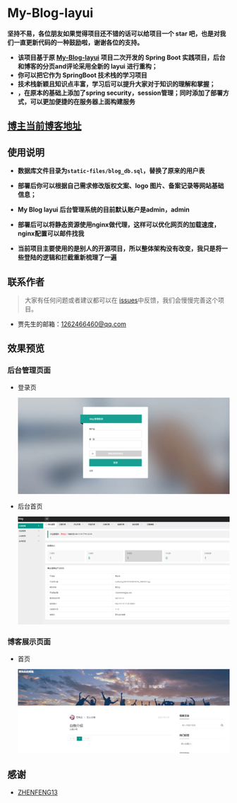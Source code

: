 # My-Blog-layui

**坚持不易，各位朋友如果觉得项目还不错的话可以给项目一个 star 吧，也是对我们一直更新代码的一种鼓励啦，谢谢各位的支持。**

- **该项目基于原 [My-Blog-layui](https://github.com/ZHENFENG13/My-Blog-layui) 项目二次开发的 Spring Boot 实践项目，后台和博客的分页and评论采用全新的 layui 进行重构；**
- **你可以把它作为 SpringBoot 技术栈的学习项目**
- **技术栈新颖且知识点丰富，学习后可以提升大家对于知识的理解和掌握；**
- **，在原本的基础上添加了spring security，session管理；同时添加了部署方式，可以更加便捷的在服务器上面构建服务**

## [博主当前博客地址](http://121.37.17.42:28083/)


## 使用说明

- **数据库文件目录为```static-files/blog_db.sql```，替换了原来的用户表**

- **部署后你可以根据自己需求修改版权文案、logo 图片、备案记录等网站基础信息；**

- **My Blog layui 后台管理系统的目前默认账户是admin，admin**

- **部署后可以将静态资源使用nginx做代理，这样可以优化网页的加载速度，nginx配置可以邮件找我**

- **当前项目主要使用的是别人的开源项目，所以整体架构没有改变，我只是将一些登陆的逻辑和拦截重新梳理了一遍**


## 联系作者

> 大家有任何问题或者建议都可以在 [issues](https://github.com/jwh199588/My-Blog-layui-master/issues)中反馈，我们会慢慢完善这个项目。

- 贾先生的邮箱：1262466460@qq.com


## 效果预览

### 后台管理页面

- 登录页

	![login](static-files/login.png)

- 后台首页

	![dashboard](static-files/dashboard.png)

### 博客展示页面

- 首页

  ![index03](static-files/index03.png)
## 感谢

- [ZHENFENG13](https://github.com/ZHENFENG13/My-Blog-layui)
